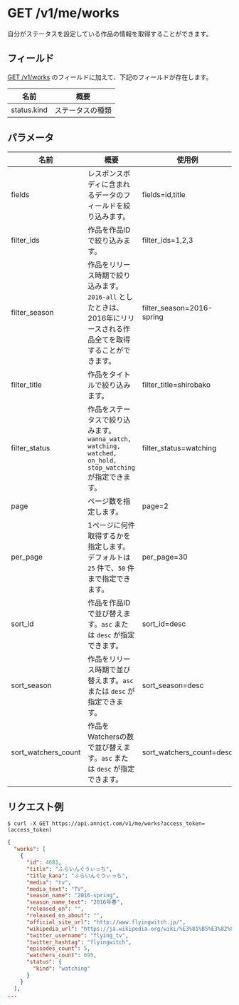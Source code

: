 # GET /v1/me/works

自分がステータスを設定している作品の情報を取得することができます。

## フィールド

[GET /v1/works](https://annict.wikihub.io/wiki/api/works#get-v1-works) のフィールドに加えて、下記のフィールドが存在します。

| 名前 | 概要 |
| --- | --- |
| status.kind | ステータスの種類 |


## パラメータ

| 名前 | 概要 | 使用例 |
| --- | --- | --- |
| fields | レスポンスボディに含まれるデータのフィールドを絞り込みます。 | fields=id,title |
| filter_ids | 作品を作品IDで絞り込みます。 | filter_ids=1,2,3 |
| filter_season | 作品をリリース時期で絞り込みます。`2016-all` としたときは、2016年にリリースされる作品全てを取得することができます。 | filter_season=2016-spring |
| filter_title | 作品をタイトルで絞り込みます。 | filter_title=shirobako |
| filter_status | 作品をステータスで絞り込みます。`wanna_watch, watching, watched, on_hold, stop_watching` が指定できます。 | filter_status=watching |
| page | ページ数を指定します。 | page=2 |
| per_page | 1ページに何件取得するかを指定します。デフォルトは `25` 件で、`50` 件まで指定できます。 | per_page=30 |
| sort_id | 作品を作品IDで並び替えます。`asc` または `desc` が指定できます。 | sort_id=desc |
| sort_season | 作品をリリース時期で並び替えます。`asc` または `desc` が指定できます。 | sort_season=desc |
| sort_watchers_count | 作品をWatchersの数で並び替えます。`asc` または `desc` が指定できます。 | sort_watchers_count=desc |


## リクエスト例

```
$ curl -X GET https://api.annict.com/v1/me/works?access_token=(access_token)
```

```json
{
  "works": [
    {
      "id": 4681,
      "title": "ふらいんぐうぃっち",
      "title_kana": "ふらいんぐうぃっち",
      "media": "tv",
      "media_text": "TV",
      "season_name": "2016-spring",
      "season_name_text": "2016年春",
      "released_on": "",
      "released_on_about": "",
      "official_site_url": "http://www.flyingwitch.jp/",
      "wikipedia_url": "https://ja.wikipedia.org/wiki/%E3%81%B5%E3%82%89%E3%81%84%E3%82%93%E3%81%90%E3%81%86%E3%81%83%E3%81%A3%E3%81%A1",
      "twitter_username": "flying_tv",
      "twitter_hashtag": "flyingwitch",
      "episodes_count": 5,
      "watchers_count": 695,
      "status": {
        "kind": "watching"
      }
    }
  ],
...
```
